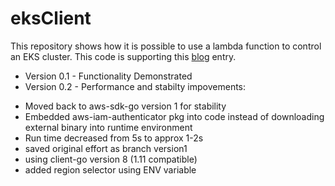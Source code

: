 # eksClient
This repository shows how it is possible to use a lambda function
to control an EKS cluster.  This code is supporting this [blog](http://www.nickaws.net/aws/2018/08/26/Interacting-with-EKS-via-Lambda.html) entry.

* Version 0.1 - Functionality Demonstrated
* Version 0.2 - Performance and stabilty impovements:
 - Moved back to aws-sdk-go version 1 for stability
 - Embedded aws-iam-authenticator pkg into code instead of downloading external binary into runtime environment
 - Run time decreased from 5s to approx 1-2s
 - saved original effort as branch version1
 - using client-go version 8 (1.11 compatible)
 - added region selector using ENV variable
